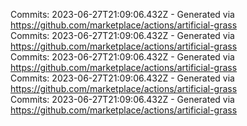 Commits: 2023-06-27T21:09:06.432Z - Generated via https://github.com/marketplace/actions/artificial-grass
<br>
Commits: 2023-06-27T21:09:06.432Z - Generated via https://github.com/marketplace/actions/artificial-grass
<br>
Commits: 2023-06-27T21:09:06.432Z - Generated via https://github.com/marketplace/actions/artificial-grass
<br>
Commits: 2023-06-27T21:09:06.432Z - Generated via https://github.com/marketplace/actions/artificial-grass
<br>
Commits: 2023-06-27T21:09:06.432Z - Generated via https://github.com/marketplace/actions/artificial-grass
<br>
